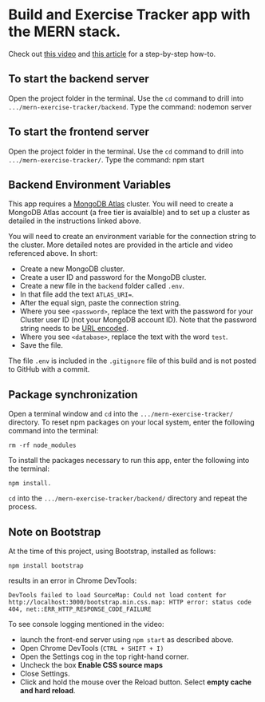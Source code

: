 # Build and Exercise Tracker app with the MERN stack.

Check out [this video](https://youtu.be/7CqJlxBYj-M) and [this article](https://www.mongodb.com/blog/post/building-an-exercise-tracker-mern-tutorial?utm_campaign=Int_CLD_MERN%20Stack%20Tutorial_06_20_WW_Autoresponder&utm_source=eloqua&utm_medium=email&utm_term=Learn%20MERN%20with%20MongoDB) for a step-by-step how-to.

## To start the backend server
Open the project folder in the terminal. 
Use the `cd` command to drill into `.../mern-exercise-tracker/backend`.
Type the command:
    nodemon server

## To start the frontend server
Open the project folder in the terminal.
Use the `cd` command to drill into `.../mern-exercise-tracker/`.
Type the command:
    npm start

## Backend Environment Variables
This app requires a [MongoDB Atlas](https://cloud.mongodb.com/) cluster. You will need to create a MongoDB Atlas account (a free tier is avaialble) and to set up a cluster as detailed in the instructions linked above. 

You will need to create an environment variable for the connection string to the cluster. More detailed notes are provided in the article and video referenced above. In short:
* Create a new MongoDB cluster.
* Create a user ID and password for the MongoDB cluster.
* Create a new file in the `backend` folder called `.env`.
* In that file add the text `ATLAS_URI=`.
* After the equal sign, paste the connection string.
* Where you see `<password>`, replace the text with the password for your Cluster user ID (not your MongoDB account ID). Note that the password string needs to be [URL encoded](https://dochub.mongodb.org/core/atlas-url-encoding).
* Where you see `<database>`, replace the text with the word `test`.
* Save the file. 

The file `.env` is included in the `.gitignore` file of this build and is not posted to GitHub with a commit.

## Package synchronization
Open a terminal window and `cd` into the `.../mern-exercise-tracker/` directory.
To reset npm packages on your local system, enter the following command into the terminal:

    rm -rf node_modules

To install the packages necessary to run this app, enter the following into the terminal:

    npm install.

`cd` into the `.../mern-exercise-tracker/backend/` directory and repeat the process.

## Note on Bootstrap
At the time of this project, using Bootstrap, installed as follows:

    npm install bootstrap

results in an error in Chrome DevTools:

    DevTools failed to load SourceMap: Could not load content for http://localhost:3000/bootstrap.min.css.map: HTTP error: status code 404, net::ERR_HTTP_RESPONSE_CODE_FAILURE

To see console logging mentioned in the video:
* launch the front-end server using `npm start` as described above.
* Open Chrome DevTools (`CTRL + SHIFT + I)`
* Open the Settings cog in the top right-hand corner.
* Uncheck the box **Enable CSS source maps**
* Close Settings.
* Click and hold the mouse over the Reload button. Select **empty cache and hard reload**.
